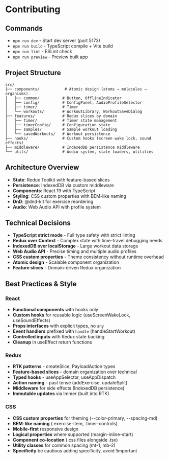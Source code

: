 # Contributing

## Commands

- `npm run dev` - Start dev server (port 5173)
- `npm run build` - TypeScript compile + Vite build
- `npm run lint` - ESLint check
- `npm run preview` - Preview built app

## Project Structure

```
src/
├── components/           # Atomic design (atoms → molecules → organisms)
│   ├── common/          # Button, OfflineIndicator
│   ├── config/          # ConfigPanel, AudioProfileSelector  
│   ├── timer/           # Timer
│   └── workouts/        # WorkoutLibrary, WorkoutSaveDialog
├── features/            # Redux slices by domain
│   ├── timer/           # Timer state management
│   ├── timerConfig/     # Configuration state
│   ├── samples/         # Sample workout loading
│   └── savedWorkouts/   # Workout persistence
├── hooks/               # Custom hooks (screen wake lock, sound effects)
├── middleware/          # IndexedDB persistence middleware
└── utils/               # Audio system, state loaders, utilities
```

## Architecture Overview

- **State**: Redux Toolkit with feature-based slices
- **Persistence**: IndexedDB via custom middleware
- **Components**: React 19 with TypeScript
- **Styling**: CSS custom properties with BEM-like naming
- **DnD**: @dnd-kit for exercise reordering
- **Audio**: Web Audio API with profile system

## Technical Decisions

- **TypeScript strict mode** - Full type safety with strict linting
- **Redux over Context** - Complex state with time-travel debugging needs
- **IndexedDB over localStorage** - Large workout data storage
- **Web Audio API** - Precise timing and multiple audio profiles
- **CSS custom properties** - Theme consistency without runtime overhead
- **Atomic design** - Scalable component organization
- **Feature slices** - Domain-driven Redux organization

## Best Practices & Style

### React

- **Functional components** with hooks only
- **Custom hooks** for reusable logic (useScreenWakeLock, useSoundEffects)
- **Props interfaces** with explicit types, no `any`
- **Event handlers** prefixed with `handle` (handleStartWorkout)
- **Controlled inputs** with Redux state backing
- **Cleanup** in useEffect return functions

### Redux

- **RTK patterns** - createSlice, PayloadAction types
- **Feature-based slices** - domain organization over technical
- **Typed hooks** - useAppSelector, useAppDispatch
- **Action naming** - past tense (addExercise, updateSplit)  
- **Middleware** for side effects (IndexedDB persistence)
- **Immutable updates** via Immer (built into RTK)

### CSS

- **CSS custom properties** for theming (--color-primary, --spacing-md)
- **BEM-like naming** (.exercise-item, .timer-controls)
- **Mobile-first** responsive design
- **Logical properties** where supported (margin-inline-start)
- **Component co-location** (.css files alongside .tsx)
- **Utility classes** for common spacing (mt-1, mb-2)
- **Specificity** be cautious adding specificity, avoid !important
